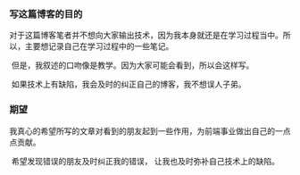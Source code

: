 ### 写这篇博客的目的

​	对于这篇博客笔者并不想向大家输出技术，因为我本身就还是在学习过程当中。所以，主要想记录自己在学习过程中的一些笔记。

​	但是，我叙述的口吻像是教学。因为大家可能会看到，所以会这样写。

​	如果技术上有缺陷，我会及时的纠正自己的博客，我不想误人子弟。

### 期望

​	我真心的希望所写的文章对看到的朋友起到一些作用，为前端事业做出自己的一点点贡献。

​	希望发现错误的朋友及时纠正我的错误， 让我也及时弥补自己技术上的缺陷。

​	


